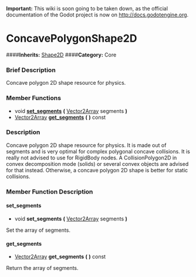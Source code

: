 **Important:** This wiki is soon going to be taken down, as the official documentation of the Godot project is now on http://docs.godotengine.org.

#  ConcavePolygonShape2D  
####**Inherits:** [Shape2D](class_shape2d)
####**Category:** Core

###  Brief Description  
Concave polygon 2D shape resource for physics.

###  Member Functions 
  * void  **[set&#95;segments](#set_segments)**  **(** [Vector2Array](class_vector2array) segments  **)**
  * [Vector2Array](class_vector2array)  **[get&#95;segments](#get_segments)**  **(** **)** const

###  Description  
Concave polygon 2D shape resource for physics. It is made out of segments and is very optimal for complex polygonal concave collisions. It is really not advised to use for RigidBody nodes. A CollisionPolygon2D in convex decomposition mode (solids) or several convex objects are advised for that instead. Otherwise, a concave polygon 2D shape is better for static collisions.

###  Member Function Description  

#### <a name="set_segments">set_segments</a>
  * void  **set&#95;segments**  **(** [Vector2Array](class_vector2array) segments  **)**

Set the array of segments.

#### <a name="get_segments">get_segments</a>
  * [Vector2Array](class_vector2array)  **get&#95;segments**  **(** **)** const

Return the array of segments.
